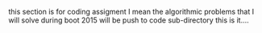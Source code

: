 this section is for coding assigment I mean the algorithmic problems 
that I will solve during boot 2015 will be push to code sub-directory
this is it....

